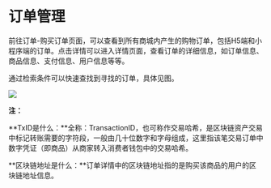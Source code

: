 # 订单管理

前往订单-购买订单页面，可以查看到所有商城内产生的购物订单，包括H5端和小程序端的订单。点击详情可以进入详情页面，查看订单的详细信息，如订单信息、商品信息、支付信息、用户信息等等。

通过检索条件可以快速查找到寻找的订单，具体见图。

![](http://md.stringon.com/img/%7Bfilename%7D%7B.suffix%7D20200912112431.png)

**注：**

**TxID是什么：**全称：TransactionID，也可称作交易哈希，是区块链资产交易中标记转账需要的字符段，一般由几十位数字和字母组成，这里指该笔交易订单中数字凭证（即商品）从商家转入消费者钱包中的交易哈希。

**区块链地址是什么：**订单详情中的区块链地址指的是购买该商品的用户的区块链地址信息。

